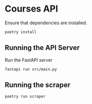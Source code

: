 # Courses API

Ensure that dependencies are installed.

```sh
poetry install
```


## Running the API Server

Run the FastAPI server

```sh
fastapi run src/main.py
```

## Running the scraper

```sh
poetry run scraper
```
